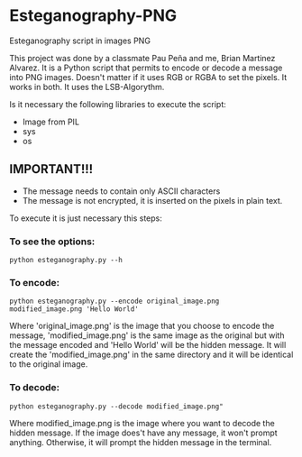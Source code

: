 # Esteganography-PNG
Esteganography script in images PNG

This project was done by a classmate Pau Peña and me, Brian Martinez Alvarez.
It is a Python script that permits to encode or decode a message into PNG images. Doesn't matter if it uses RGB or RGBA to set the pixels. It works in both. 
It uses the LSB-Algorythm.

Is it necessary the following libraries to execute the script:

- Image from PIL
- sys
- os

<b><h2>IMPORTANT!!!</h2></b>
- The message needs to contain only ASCII characters
- The message is not encrypted, it is inserted on the pixels in plain text.

To execute it is just necessary this steps:

<b><h3>To see the options:</h3></b>

    python esteganography.py --h


<b><h3>To encode:</h3></b>

    python esteganography.py --encode original_image.png modified_image.png 'Hello World'

Where 'original_image.png' is the image that you choose to encode the message, 'modified_image.png' is the same image as the original but with the message encoded and 'Hello World' will be the hidden message.
It will create the 'modified_image.png' in the same directory and it will be identical to the original image.

<b><h3>To  decode:</h3></b>

    python esteganography.py --decode modified_image.png"

Where modified_image.png is the image where you want to decode the hidden message. If the image does't have any message, it won't prompt anything. Otherwise, it will prompt the hidden message in the terminal.

